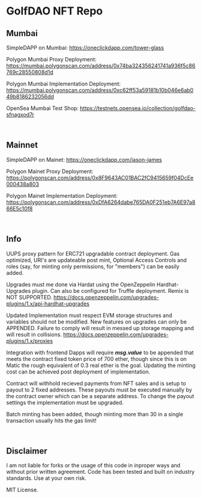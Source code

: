 <H1> GolfDAO NFT Repo </H1>

### <H2> Mumbai </H2>

  SimpleDAPP on Mumbai: https://oneclickdapp.com/tower-glass
  
  Polygon Mumbai Proxy Deployment: https://mumbai.polygonscan.com/address/0x74ba324356241741a936f5c86769c28550808d1d
  
  Polygon Mumbai Implementation Deployment: https://mumbai.polygonscan.com/address/0xc62ff53a59181b10b046e6ab049b8186232056dd
  
  OpenSea Mumbai Test Shop: https://testnets.opensea.io/collection/golfdao-sfnagxod7r

&nbsp;


### <H2> Mainnet </H2>
  SimpleDAPP on Mainet: https://oneclickdapp.com/jason-james

  Polygon Mainet Proxy Deployment: https://polygonscan.com/address/0x8F9643AC01BAC2fC9415659f04DcEe000438a803

  Polygon Mainet Implementation Deployment: https://polygonscan.com/address/0xDfA6264dabe765DA0F251eb7A6E97a866E5c10f8

&nbsp;


### <H2> Info </H2>
  
  UUPS proxy pattern for ERC721 upgradable contract deployment. Gas optimized, URI's are updateable post mint, Optional Access Controls and roles (say, for minting only permissions, for "members") can be easily added.
  
  Upgrades must me done via Hardat using the OpenZeppelin Hardhat-Upgrades plugin. Can also be configured for Truffle deployment. Remix is NOT SUPPORTED.   https://docs.openzeppelin.com/upgrades-plugins/1.x/api-hardhat-upgrades

  
  Updated Implementation must respect EVM storage structures and variables should not be modified. New features on upgrades can only be APPENDED. Failure to comply will result in messed up storage mapping and will result in collisions. https://docs.openzeppelin.com/upgrades-plugins/1.x/proxies
  
  Integration with frontend Dapps will require ***msg.value*** to be appended that meets the contract fixed token price of 700 ether, though since this is on Matic the rough equivalent of 0.3 real ether is the goal. Updating the minting cost can be achieved post deployment of implementation.
  
  Contract will withhold recieved payments from NFT sales and is setup to payout to 2 fixed addresses. These payouts must be executed manually by the contract owner which can be a separate address. To change the payout settings the implementation must be upgraded.
  
  Batch minting has been added, though minting more than 30 in a single transaction usually hits the gas limit!
  
  &nbsp;
  
  
  ### <H2> Disclaimer </H2> 
  
  I am not liable for forks or the usage of this code in inproper ways and without prior written agreement. Code has been tested and built on industry standards. Use at your own risk.
  
  MIT License.



